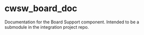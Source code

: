 # cwsw_board_doc
Documentation for the Board Support component. Intended to be a submodule in the integration project repo.
